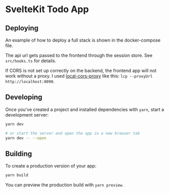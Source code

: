 # SvelteKit Todo App

## Deploying

An example of how to deploy a full stack is shown in the docker-compose file.

The api url gets passed to the frontend through the session store.
See `src/hooks.ts` for details.

If CORS is not set up correctly on the backend, the frontend app will not work without a proxy.
I used [local-cors-proxy](https://www.npmjs.com/package/local-cors-proxy) like this: `lcp --proxyUrl http://localhost:8090`.

## Developing

Once you've created a project and installed dependencies with `yarn`, start a development server:

```bash
yarn dev

# or start the server and open the app in a new browser tab
yarn dev -- --open
```

## Building

To create a production version of your app:

```bash
yarn build
```

You can preview the production build with `yarn preview`.
